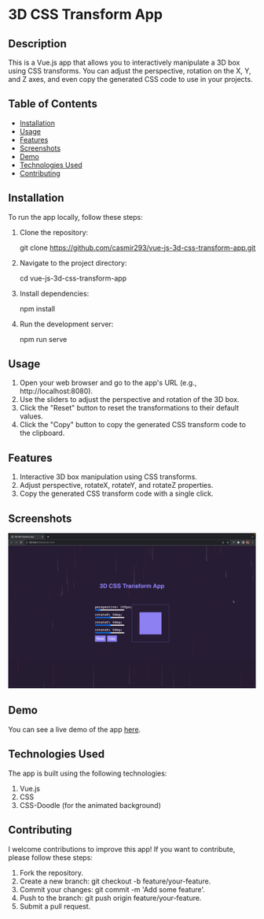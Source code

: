 # 3D CSS Transform App

## Description

This is a Vue.js app that allows you to interactively manipulate a 3D box using CSS transforms. You can adjust the perspective, rotation on the X, Y, and Z axes, and even copy the generated CSS code to use in your projects.

## Table of Contents

- [Installation](#installation)
- [Usage](#usage)
- [Features](#features)
- [Screenshots](#screenshots)
- [Demo](#demo)
- [Technologies Used](#technologies-used)
- [Contributing](#contributing)

## Installation

To run the app locally, follow these steps:

1. Clone the repository:

   git clone https://github.com/casmir293/vue-js-3d-css-transform-app.git

2. Navigate to the project directory:

   cd vue-js-3d-css-transform-app

3. Install dependencies:

   npm install

4. Run the development server:

   npm run serve

## Usage

1. Open your web browser and go to the app's URL (e.g., http://localhost:8080).
2. Use the sliders to adjust the perspective and rotation of the 3D box.
3. Click the "Reset" button to reset the transformations to their default values.
4. Click the "Copy" button to copy the generated CSS transform code to the clipboard.

## Features

1. Interactive 3D box manipulation using CSS transforms.
2. Adjust perspective, rotateX, rotateY, and rotateZ properties.
3. Copy the generated CSS transform code with a single click.

## Screenshots

![Transform App](photo.png)

## Demo

You can see a live demo of the app [here](https://vue3d.casmir.dev).

## Technologies Used

The app is built using the following technologies:

1. Vue.js
2. CSS
3. CSS-Doodle (for the animated background)

## Contributing

I welcome contributions to improve this app! If you want to contribute, please follow these steps:

1. Fork the repository.
2. Create a new branch: git checkout -b feature/your-feature.
3. Commit your changes: git commit -m 'Add some feature'.
4. Push to the branch: git push origin feature/your-feature.
5. Submit a pull request.
